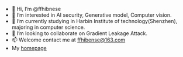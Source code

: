 - 👋 Hi, I’m @ffhibnese
- 👀 I’m interested in AI security, Generative model, Computer vision.
- 🌱 I’m currently studying in Harbin Institute of technology(Shenzhen), majoring in computer science.
- 💞️ I’m looking to collaborate on Gradient Leakage Attack.
- 📫 Welcome contact me at ffhibense@163.com
- My [homepage](https://ffhibnese.github.io/)

<!---
ffhibnese/ffhibnese is a ✨ special ✨ repository because its `README.md` (this file) appears on your GitHub profile.
You can click the Preview link to take a look at your changes.
--->
